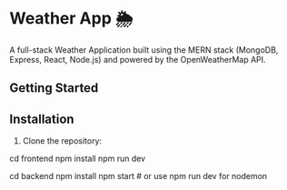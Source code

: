 # Weather App 🌦️

A full-stack Weather Application built using the MERN stack (MongoDB, Express, React, Node.js) and powered by the OpenWeatherMap API.

## Getting Started

## Installation
1. Clone the repository:

cd frontend
npm install
npm run dev

cd backend
npm install
npm start   # or use npm run dev for nodemon

